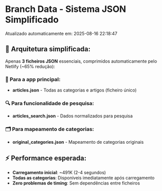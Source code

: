 # Branch Data - Sistema JSON Simplificado
Atualizado automaticamente em: 2025-08-16 22:18:47

## 🎯 Arquitetura simplificada:
Apenas **3 ficheiros JSON** essenciais, comprimidos automaticamente pelo Netlify (~65% redução):

### 📱 Para a app principal:
- **articles.json** - Todas as categorias e artigos (ficheiro único)

### 🔍 Para funcionalidade de pesquisa:
- **articles_search.json** - Dados normalizados para pesquisa

### 🗂️ Para mapeamento de categorias:
- **original_categories.json** - Mapeamento de categorias originais

## ⚡ Performance esperada:
- **Carregamento inicial**: ~491K (2-4 segundos)
- **Todas as categorias**: Disponíveis imediatamente após carregamento
- **Zero problemas de timing**: Sem dependências entre ficheiros
